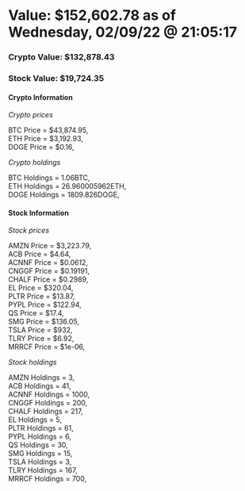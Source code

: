 # Value: $152,602.78 as of Wednesday, 02/09/22 @ 21:05:17 

### Crypto Value: $132,878.43

### Stock Value: $19,724.35

#### Crypto Information 
*Crypto prices* 

BTC Price = $43,874.95,  
ETH Price = $3,192.93,  
DOGE Price = $0.16,  


*Crypto holdings* 

BTC Holdings = 1.06BTC,  
ETH Holdings = 26.960005962ETH,  
DOGE Holdings = 1809.826DOGE,  


#### Stock Information 

*Stock prices* 

AMZN Price = $3,223.79,  
ACB Price = $4.64,  
ACNNF Price = $0.0612,  
CNGGF Price = $0.19191,  
CHALF Price = $0.2989,  
EL Price = $320.04,  
PLTR Price = $13.87,  
PYPL Price = $122.94,  
QS Price = $17.4,  
SMG Price = $136.05,  
TSLA Price = $932,  
TLRY Price = $6.92,  
MRRCF Price = $1e-06,  


*Stock holdings* 

AMZN Holdings = 3,  
ACB Holdings = 41,  
ACNNF Holdings = 1000,  
CNGGF Holdings = 200,  
CHALF Holdings = 217,  
EL Holdings = 5,  
PLTR Holdings = 61,  
PYPL Holdings = 6,  
QS Holdings = 30,  
SMG Holdings = 15,  
TSLA Holdings = 3,  
TLRY Holdings = 167,  
MRRCF Holdings = 700,  


